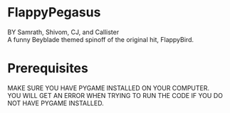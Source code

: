 # FlappyPegasus
BY Samrath, Shivom, CJ, and Callister  
A funny Beyblade themed spinoff of the original hit, FlappyBird.
# Prerequisites
MAKE SURE YOU HAVE PYGAME INSTALLED ON YOUR COMPUTER.  
YOU WILL GET AN ERROR WHEN TRYING TO RUN THE CODE IF YOU DO NOT HAVE PYGAME INSTALLED.  
